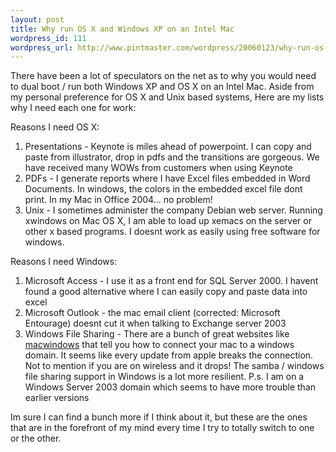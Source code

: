 ```yaml
--- 
layout: post
title: Why run OS X and Windows XP on an Intel Mac
wordpress_id: 111
wordpress_url: http://www.pintmaster.com/wordpress/20060123/why-run-os-x-and-windows-xp-on-an-intel-mac/
---
```

There have been a lot of speculators on the net as to why you would need to dual boot / run both Windows XP and OS X on an Intel Mac. Aside from my personal preference for OS X and Unix based systems, Here are my lists why I need each one for work:

Reasons I need OS X:
<ol>
	<li>Presentations - Keynote is miles ahead of powerpoint. I can copy and paste from illustrator, drop in pdfs and the transitions are gorgeous. We have received many WOWs from customers when using Keynote</li>
	<li>PDFs - I generate reports where I have Excel files embedded in Word Documents. In windows, the colors in the embedded excel file dont print. In my Mac in Office 2004... no problem!</li>
	<li>Unix - I sometimes administer the company Debian web server. Running xwindows on Mac OS X, I am able to load up xemacs on the server or other x based programs. I doesnt work as easily using free software for windows.</li>
</ol>
Reasons I need Windows:
<ol>
	<li>Microsoft Access - I use it as a front end for SQL Server 2000. I havent found a good alternative where I can easily copy and paste data into excel</li>
	<li>Microsoft Outlook - the mac email client (corrected: Microsoft Entourage) doesnt cut it when talking to Exchange server 2003</li>
	<li>Windows File Sharing - There are a bunch of great websites like <a href="http://www.macwindows.com">macwindows</a> that tell you how to connect your mac to a windows domain. It seems like every update from apple breaks the connection. Not to mention if you are on wireless and it drops! The samba / windows file sharing support in Windows is a lot more resilient. P.s. I am on a Windows Server 2003 domain which seems to have more trouble than earlier versions</li>
</ol>
Im sure I can find a bunch more if I think about it, but these are the ones that are in the forefront of my mind every time I try to totally switch to one or the other.
